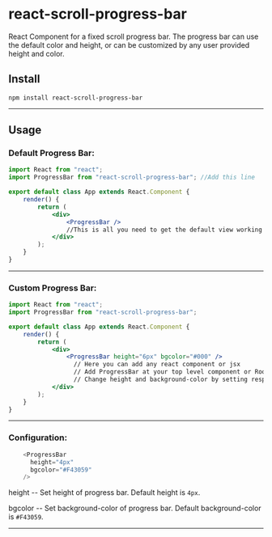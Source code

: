 # react-scroll-progress-bar
React Component for a fixed scroll progress bar. The progress bar can use the default color and height, or can be customized by any user provided height and color.

## Install

```npm
npm install react-scroll-progress-bar
```

----

## Usage

### Default Progress Bar:

```jsx
import React from "react";
import ProgressBar from "react-scroll-progress-bar"; //Add this line

export default class App extends React.Component {
    render() {
        return (
            <div>
                <ProgressBar />
                //This is all you need to get the default view working
            </div>
        );
    }
}
```

----

### Custom Progress Bar:

```jsx
import React from "react";
import ProgressBar from "react-scroll-progress-bar";

export default class App extends React.Component {
    render() {
        return (
            <div>
                <ProgressBar height="6px" bgcolor="#000" />
                  // Here you can add any react component or jsx
                  // Add ProgressBar at your top level component or Root component.
                  // Change height and background-color by setting respective props.
            </div>
        );
    }
}
```

----

### Configuration:

```javascript
    <ProgressBar
      height="4px"
      bgcolor="#F43059"
    />
```

height -- Set height of progress bar. Default height is `4px`.

bgcolor -- Set background-color of progress bar. Default background-color is `#F43059`.

----